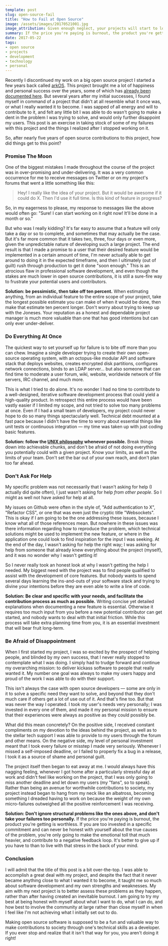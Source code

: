 ```yaml
---
template: post
slug: open-source-fail
title: "How to Fail at Open Source"
image: /assets/images/20170521001.jpg
image_attribution: Given enough neglect, your projects will start to look like this soon enough. (<a href="https://www.flickr.com/photos/photosvincent/15791902902">Vincent Ferron</a>)
summary: If the price you're paying is burnout, the product you're getting is worthless.
date: 2017-05-22
tags:
- open source
- projects
- development
- technology
- personal
---
```


Recently I discontinued my work on a big open source project I started a few years back called [arkOS](https://github.com/arkOScloud). This project brought me a lot of happiness and personal success over the years, some of which has [already been documented here](/blog/crowdfunding-campaign/). But several years after my initial successes, I found myself in command of a project that didn't at all resemble what it once was, or what I really wanted it to become. I was sapped of all energy and will to contribute to it, and felt any little bit I was able to do wasn't going to make a dent in the problem I was trying to solve, and would only further disappoint my users. This post is an exercise in taking stock of some of my failures with this project and the things I realized after I stopped working on it.

So, after nearly five years of open source contributions to this project, how did things get to this point?

### Promise The Moon

One of the biggest mistakes I made throughout the course of the project was in over-promising and under-delivering. It was a very common occurrence for me to receive messages on Twitter or on my project's forums that went a little something like this:

> Hey! I really like the idea of your project. But it would be awesome if it could do X. Then I'd use it full time. Is this kind of feature in progress?

So, in my eagerness to please, my response to messages like the above would often go: "Sure! I can start working on it right now! It'll be done in a month or so."

But who was I really kidding? It's far easy to assume that a feature will only take a day or so to complete, and sometimes that may actually be the case. But it's far more common that it takes two, three, four days or even more, given the unpredictable nature of developing such a large project. The end result is that I made a promise to a user that their desired feature would be implemented in a certain amount of time, I'm never actually able to get around to doing it in the expected timeframe, and then I ultimately (out of guilt) rush through production to get it done "soon enough." This is an atrocious flaw in professional software development, and even though the stakes are much lower in open source contributions, it is still a sure-fire way to frustrate your potential users and contributors.

**Solution: be pessimistic, then take off ten percent.**  When estimating anything, from an individual feature to the entire scope of your project, take the longest possible estimate you can make of when it would be done, then make that estimate ten percent longer. Don't worry about trying to keep up with the Joneses. Your reputation as a honest and dependable project manager is much more valuable than one that has good intentions but can only ever under-deliver.

### Do Everything At Once

The quickest way to set yourself up for failure is to bite off more than you can chew. Imagine a single developer trying to create their own open-source operating system, with an octopus-like modular API and software stack that deploys websites, creates encrypted disk partitions, configures network connections, binds to an LDAP server... but also someone that can find time to moderate a user forum, wiki, website, worldwide network of file servers, IRC channel, and much more.

This is what I tried to do alone. It's no wonder I had no time to contribute to a well-designed, iterative software development process that could yield a high-quality product. In retrospect this entire process would have been vastly easier if I limited my scope, and not tried to solve too many problems at once. Even if I had a small team of developers, my project could never hope to do so many things spectacularly well. Technical debt mounted at a fast pace because I didn't have the time to worry about essential things like unit tests or continuous integration &mdash; my time was taken up with just coding basic features.

**Solution: follow the [UNIX philosophy](https://en.wikipedia.org/wiki/Unix_philosophy) whenever possible.** Break things down into achievable chunks, and don't be afraid of not doing everything you potentially could with a given project. Know your limits, as well as the limits of your team. Don't set the bar out of your own reach, and don't plan too far ahead.

### Don't Ask For Help

My specific problem was not necessarily that I wasn't asking for help (I actually did quite often), I just wasn't asking for help *from other people*. So I might as well not have asked for help at all.

My issues on Github were often in the style of, "Add authentication to X", "Refactor CSS", or one that was even just the cryptic title "Websockets". This is okay if I am going to be the one addressing these issues, because I know what all of those references mean. But nowhere in these issues was there information regarding how to reproduce the problem, which technical solutions might be used to implement the new feature, or where in the application one could look to find inspiration for the input I was seeking. At the end of the day, I wasn't asking for help the right way; I was asking for help from someone that already knew everything about the project (myself), and it was no wonder why I wasn't getting it!

So I never really took an honest look at why I wasn't getting the help I needed. My biggest need with the project was to find people qualified to assist with the development of core features. But nobody wants to spend several days learning the ins-and-outs of your software stack and trying to divine your intentions before they are even able to write a line of code.

**Solution: Be clear and specific with your needs, and facilitate the contribution process as much as possible.** Writing concise yet detailed explanations when documenting a new feature is essential. Otherwise it requires too much input from you before a new potential contributor can get started, and nobody wants to deal with that initial friction. While this process will take extra planning time from you, it is an essential investment that will bear fruit long-term.


### Be Afraid of Disappointment

When I first started my project, I was so excited by the prospect of helping people, and blinded by my own success, that I never really stopped to contemplate what I was doing. I simply had to trudge forward and continue my overarching mission: to deliver kickass software to people that really wanted it. My number one goal was always to make my users happy and proud of the work I was able to do with their support.

This isn't always the case with open source developers &mdash; some are only in it to solve a specific need they want to solve, and beyond that they don't much care if others get a lot of use out of it. And that's fine too. But that was never the way I operated. I took my user's needs very personally; I was invested in every one of them, and made it my personal mission to ensure that their experiences were always as positive as they could possibly be.

What did this mean concretely? On the positive side, I received constant compliments on my devotion to the ideas behind the project, as well as to the stellar tech support I was able to provide to my users through the forum and other means. On the negative side, my level of personal investment meant that I took every failure or misstep I made very seriously. Whenever I missed a self-imposed deadline, or I failed to properly fix a bug in a release, I took it as a source of shame and personal guilt.

The project itself then began to eat away at me. I would always have this nagging feeling, whenever I got home after a particularly stressful day at work and didn't feel like working on the project, that I was only going to miss another deadline and let down my users (my "fans", so to speak). Rather than being an avenue for worthwhile contributions to society, my project instead began to hang from my neck like an albatross, becoming something I dreaded having to work on because the weight of my own micro-failures outweighed all the positive reinforcement I was receiving.

**Solution: Don't ignore structural problems like the ones above, and don't take your failures too personally.** If the price you're paying is burnout, the product you're getting is worthless. If you are too invested in a specific commitment and can never be honest with yourself about the true causes of the problem, you're only going to make the emotional toll that much heavier, and contribute to a negative feedback loop. It's better to give up if you have to than to live with that stress in the back of your mind.


### Conclusion

I will admit that the title of this post is a bit over-the-top. I was able to accomplish a great deal with my project, and despite the fact that it never became anything close to what I wanted it to become, it taught me so much about software development and my own strengths and weaknesses. My aim with my next project is to better assess these problems as they happen, rather than after having created an inevitable burnout. I am going to try my best at being honest with myself about what I want to do, what I can do, and how best to involve the community at large rather than close myself in when I feel like I'm not achieving what I initially set out to do.

Making open source software is supposed to be a fun and valuable way to make contributions to society through one's technical skills as a developer. If you ever stop and realize that it isn't that way for you, you aren't doing it right!
